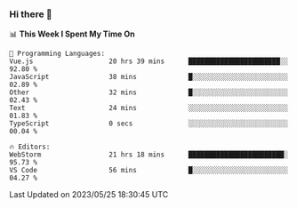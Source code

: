 ### Hi there 👋

<!--
**asdf12303116/asdf12303116** is a ✨ _special_ ✨ repository because its `README.md` (this file) appears on your GitHub profile.

Here are some ideas to get you started:

- 🔭 I’m currently working on ...
- 🌱 I’m currently learning ...
- 👯 I’m looking to collaborate on ...
- 🤔 I’m looking for help with ...
- 💬 Ask me about ...
- 📫 How to reach me: ...
- 😄 Pronouns: ...
- ⚡ Fun fact: ...
-->

<!--START_SECTION:waka-->
📊 **This Week I Spent My Time On** 

```text
💬 Programming Languages: 
Vue.js                   20 hrs 39 mins      ███████████████████████░░   92.80 % 
JavaScript               38 mins             █░░░░░░░░░░░░░░░░░░░░░░░░   02.89 % 
Other                    32 mins             █░░░░░░░░░░░░░░░░░░░░░░░░   02.43 % 
Text                     24 mins             ░░░░░░░░░░░░░░░░░░░░░░░░░   01.83 % 
TypeScript               0 secs              ░░░░░░░░░░░░░░░░░░░░░░░░░   00.04 % 

🔥 Editors: 
WebStorm                 21 hrs 18 mins      ████████████████████████░   95.73 % 
VS Code                  56 mins             █░░░░░░░░░░░░░░░░░░░░░░░░   04.27 % 
```


 Last Updated on 2023/05/25 18:30:45 UTC
<!--END_SECTION:waka-->
